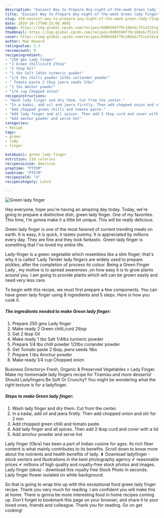 ```yaml
---
description: "Easiest Way to Prepare Any-night-of-the-week Green lady finger"
title: "Easiest Way to Prepare Any-night-of-the-week Green lady finger"
slug: 410-easiest-way-to-prepare-any-night-of-the-week-green-lady-finger
date: 2020-10-17T08:33:06.484Z
image: https://img-global.cpcdn.com/recipes/0d06596f79c188eb/751x532cq70/green-lady-finger-recipe-main-photo.jpg
thumbnail: https://img-global.cpcdn.com/recipes/0d06596f79c188eb/751x532cq70/green-lady-finger-recipe-main-photo.jpg
cover: https://img-global.cpcdn.com/recipes/0d06596f79c188eb/751x532cq70/green-lady-finger-recipe-main-photo.jpg
author: Mae Howard
ratingvalue: 3.3
reviewcount: 9
recipeingredient:
- "250 gms Lady finger"
- "2 Green chillicurd 2tbsp"
- "2 tbsp Oil"
- "1 tbs Salt 14tbs turmeric powder"
- "1/4 tbs chilli powder 12tbs coriander powder"
- " Tomato paste 2 tbsp jeera seeds 1tbs"
- "1 tbs Amchur powder"
- "1/4 cup Chopped onion"
recipeinstructions:
- "Wash lady finger and dry them. Cut from the center."
- "In a kadai, add oil and jeera firstly. Then add chopped onion and stir for 2 min"
- "Add chopped green chilli and tomato paste."
- "Add lady finger and all spices. Then add 2 tbsp curd and cover with a lid"
- "Add amchur powder and serve hot"
categories:
- Recipe
tags:
- green
- lady
- finger

katakunci: green lady finger 
nutrition: 210 calories
recipecuisine: American
preptime: "PT35M"
cooktime: "PT57M"
recipeyield: "4"
recipecategory: Lunch

---
```



![Green lady finger](https://img-global.cpcdn.com/recipes/0d06596f79c188eb/751x532cq70/green-lady-finger-recipe-main-photo.jpg)

Hey everyone, hope you're having an amazing day today. Today, we're going to prepare a distinctive dish, green lady finger. One of my favorites. This time, I'm gonna make it a little bit unique. This will be really delicious.

Green lady finger is one of the most favored of current trending meals on earth. It is easy, it is quick, it tastes yummy. It is appreciated by millions every day. They are fine and they look fantastic. Green lady finger is something that I've loved my entire life.

Lady-finger is a green vegetable which resembles like a slim finger; that&#39;s why it is called &#39;Lady Tender lady fingers are widely used to prepare pickles; after the completion of process its colour. Being a Green Finger Lady , my motive is to spread awareness ,on how easy it is to grow plants around you. I am going to provide plants which will can be grown easily and need very less care.


To begin with this recipe, we must first prepare a few components. You can have green lady finger using 8 ingredients and 5 steps. Here is how you cook it.

<!--inarticleads1-->

##### The ingredients needed to make Green lady finger:

1. Prepare 250 gms Lady finger
1. Make ready 2 Green chilli,curd 2tbsp
1. Get 2 tbsp Oil
1. Make ready 1 tbs Salt 1/4tbs turmeric powder
1. Prepare 1/4 tbs chilli powder 1/2tbs coriander powder
1. Get  Tomato paste 2 tbsp, jeera seeds 1tbs
1. Prepare 1 tbs Amchur powder
1. Make ready 1/4 cup Chopped onion


Business Directory» Fresh, Organic &amp; Preserved Vegetables » Lady Finger. Make my homemade lady fingers recipe for Tiramisu and more desserts! Should Ladyfingers Be Soft Or Crunchy? You might be wondering what the right texture is for a ladyfinger. 

<!--inarticleads2-->

##### Steps to make Green lady finger:

1. Wash lady finger and dry them. Cut from the center.
1. In a kadai, add oil and jeera firstly. Then add chopped onion and stir for 2 min
1. Add chopped green chilli and tomato paste.
1. Add lady finger and all spices. Then add 2 tbsp curd and cover with a lid
1. Add amchur powder and serve hot


Lady finger (Okra) has been a part of Indian cuisine for ages. Its rich fiber content is what mainly contributes to its benefits. Scroll down to know more about the nutrients and health benefits of lady. ⬇ Download ladyfinger - stock vectors and illustrations in the best photography agency ✔ reasonable prices ✔ millions of high quality and royalty-free stock photos and images. Lady finger (okra) - download this royalty free Stock Photo in seconds. Lady finger flower isolated on white background. 

So that is going to wrap this up with this exceptional food green lady finger recipe. Thank you very much for reading. I am confident you will make this at home. There is gonna be more interesting food in home recipes coming up. Don't forget to bookmark this page on your browser, and share it to your loved ones, friends and colleague. Thank you for reading. Go on get cooking!
